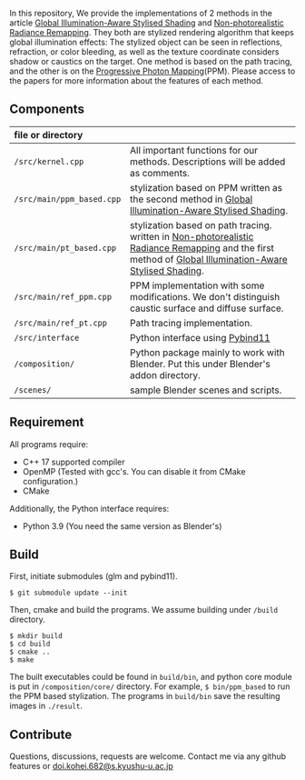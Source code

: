 In this repository, We provide the implementations of 2 methods in the article [Global Illumination-Aware Stylised Shading](https://onlinelibrary.wiley.com/doi/10.1111/cgf.14397) and [Non-photorealistic Radiance Remapping](https://dl.acm.org/doi/10.1145/3388770.3407395).
They both are stylized rendering algorithm that keeps global illumination effects: The stylized object can be seen in reflections, refraction, or color bleeding, as well as the texture coordinate considers shadow or caustics on the target.
One method is based on the path tracing, and the other is on the [Progressive Photon Mapping](https://dl.acm.org/doi/10.1145/1409060.1409083)(PPM).
Please access to the papers for more information about the features of each method.



## Components

|file or directory | |
|:-|:-|
| `/src/kernel.cpp`         | All important functions for our methods. Descriptions will be added as comments. |
| `/src/main/ppm_based.cpp` | stylization based on PPM written as the second method in [Global Illumination-Aware Stylised Shading](https://onlinelibrary.wiley.com/doi/10.1111/cgf.14397). |
| `/src/main/pt_based.cpp`  | stylization based on path tracing. written in [Non-photorealistic Radiance Remapping](https://dl.acm.org/doi/10.1145/3388770.3407395) and the first method of [Global Illumination-Aware Stylised Shading](https://onlinelibrary.wiley.com/doi/10.1111/cgf.14397). |
| `/src/main/ref_ppm.cpp`   | PPM implementation with some modifications. We don't distinguish caustic surface and diffuse surface. |
| `/src/main/ref_pt.cpp`    | Path tracing implementation. |
| `/src/interface`          | Python interface using [Pybind11](https://github.com/pybind/pybind11)|
| `/composition/`           | Python package mainly to work with Blender. Put this under Blender's addon directory. |
| `/scenes/`                | sample Blender scenes and scripts. |




## Requirement

All programs require:

* C++ 17 supported compiler
* OpenMP (Tested with gcc's. You can disable it from CMake configuration.)
* CMake

Additionally, the Python interface requires:

* Python 3.9 (You need the same version as Blender's)



## Build

First, initiate submodules (glm and pybind11).

```shell
$ git submodule update --init
```

Then, cmake and build the programs.
We assume building under `/build` directory.

```shell
$ mkdir build
$ cd build
$ cmake ..
$ make
```

The built executables could be found in `build/bin`, and python core module is put in `/composition/core/` directory.
For example, `$ bin/ppm_based` to run the PPM based stylization.
The programs in `build/bin` save the resulting images in `./result`.


## Contribute

Questions, discussions, requests are welcome.
Contact me via any github features or doi.kohei.682@s.kyushu-u.ac.jp
